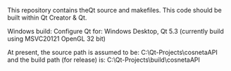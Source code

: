 This repository contains theQt source and makefiles. This code should be built within Qt Creator & Qt.

Windows build:
Configure Qt for: Windows Desktop, Qt 5.3 (currently build using MSVC20121 OpenGL 32 bit)

At present, the source path is assumed to be: C:\Qt-Projects\cosnetaAPI
and the build path (for release) is: C:\Qt-Projects\build\cosnetaAPI